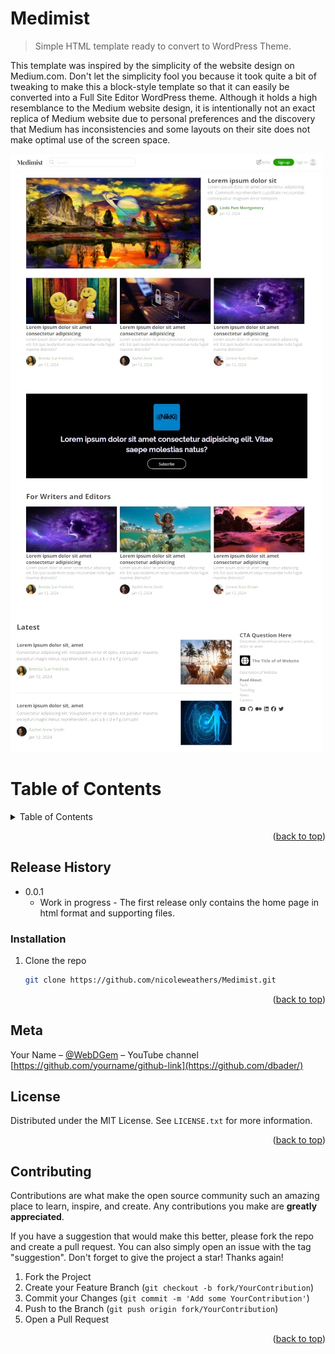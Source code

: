 <a id="readme-top"></a>

# Medimist
> Simple HTML template ready to convert to WordPress Theme.

This template was inspired by the simplicity of the website design on Medium.com. Don't let the simplicity fool you because it took quite a bit of tweaking to make this a block-style template so that it can easily be converted into a Full Site Editor WordPress theme. Although it holds a high resemblance to the Medium website design, it is intentionally not an exact replica of Medium website due to personal preferences and the discovery that Medium has inconsistencies and some layouts on their site does not make optimal use of the screen space.

![](demo.webp)


# Table of Contents
<!-- TABLE OF CONTENTS -->
<details>
  <summary>Table of Contents</summary>
  <ol>
    <li><a href="#release-history">Release History</a></li>
    <li><a href="#installation">Installation</a></li>
    <li><a href="#meta">Meta</a></li>
    <li><a href="#license">License</a></li>
    <li><a href="#contributing">Contributing</a></li>
  </ol>
</details>

<p align="right">(<a href="#readme-top">back to top</a>)</p>


## Release History

* 0.0.1
    * Work in progress - The first release only contains the home page in html format and supporting files.

### Installation

1. Clone the repo
   ```sh
   git clone https://github.com/nicoleweathers/Medimist.git
   ```
<p align="right">(<a href="#readme-top">back to top</a>)</p>

## Meta

Your Name – [@WebDGem](https://www.youtube.com/@webdgem) – YouTube channel
[https://github.com/yourname/github-link](https://github.com/dbader/)

## License

Distributed under the MIT License. See `LICENSE.txt` for more information.

<p align="right">(<a href="#readme-top">back to top</a>)</p>

## Contributing

Contributions are what make the open source community such an amazing place to learn, inspire, and create. Any contributions you make are **greatly appreciated**.

If you have a suggestion that would make this better, please fork the repo and create a pull request. You can also simply open an issue with the tag "suggestion".
Don't forget to give the project a star! Thanks again!

1. Fork the Project
2. Create your Feature Branch (`git checkout -b fork/YourContribution`)
3. Commit your Changes (`git commit -m 'Add some YourContribution'`)
4. Push to the Branch (`git push origin fork/YourContribution`)
5. Open a Pull Request

<p align="right">(<a href="#readme-top">back to top</a>)</p>
